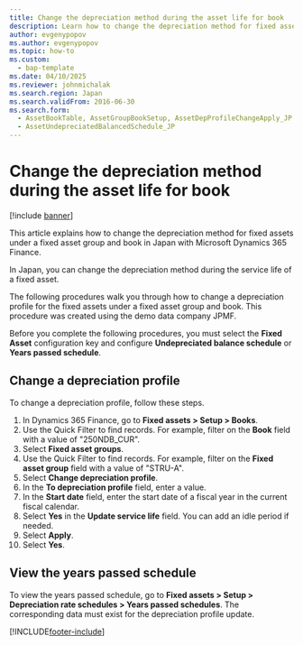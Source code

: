 ```yaml
---
title: Change the depreciation method during the asset life for book
description: Learn how to change the depreciation method for fixed assets under a fixed asset group and book in Japan with Microsoft Dynamics 365 Finance.
author: evgenypopov
ms.author: evgenypopov
ms.topic: how-to
ms.custom: 
  - bap-template
ms.date: 04/10/2025
ms.reviewer: johnmichalak
ms.search.region: Japan
ms.search.validFrom: 2016-06-30
ms.search.form: 
  - AssetBookTable, AssetGroupBookSetup, AssetDepProfileChangeApply_JP
  - AssetUndepreciatedBalancedSchedule_JP
---
```


# Change the depreciation method during the asset life for book

[!include [banner](../../includes/banner.md)]

This article explains how to change the depreciation method for fixed assets under a fixed asset group and book in Japan with Microsoft Dynamics 365 Finance.

In Japan, you can change the depreciation method during the service life of a fixed asset.

The following procedures walk you through how to change a depreciation profile for the fixed assets under a fixed asset group and book. This procedure was created using the demo data company JPMF.

Before you complete the following procedures, you must select the **Fixed Asset** configuration key and configure **Undepreciated balance schedule** or **Years passed schedule**.

## Change a depreciation profile

To change a depreciation profile, follow these steps.

1. In Dynamics 365 Finance, go to **Fixed assets \> Setup \> Books**.
1. Use the Quick Filter to find records. For example, filter on the **Book** field with a value of "250NDB_CUR".
1. Select **Fixed asset groups**.
1. Use the Quick Filter to find records. For example, filter on the **Fixed asset group** field with a value of "STRU-A".
1. Select **Change depreciation profile**.
1. In the **To depreciation profile** field, enter a value.
1. In the **Start date** field, enter the start date of a fiscal year in the current fiscal calendar.  
1. Select **Yes** in the **Update service life** field. You can add an idle period if needed.  
1. Select **Apply**.
1. Select **Yes**.

## View the years passed schedule

To view the years passed schedule, go to **Fixed assets \> Setup \> Depreciation rate schedules \> Years passed schedules**. The corresponding data must exist for the depreciation profile update.  



[!INCLUDE[footer-include](../../../includes/footer-banner.md)]
